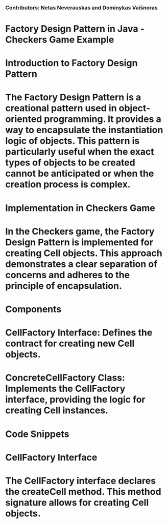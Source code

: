 ### Contributors: Netas Neverauskas and Dominykas Vaišnoras

# Factory Design Pattern in Java - Checkers Game Example
# Introduction to Factory Design Pattern
# The Factory Design Pattern is a creational pattern used in object-oriented programming. It provides a way to encapsulate the instantiation logic of objects. This pattern is particularly useful when the exact types of objects to be created cannot be anticipated or when the creation process is complex.

# Implementation in Checkers Game
# In the Checkers game, the Factory Design Pattern is implemented for creating Cell objects. This approach demonstrates a clear separation of concerns and adheres to the principle of encapsulation.

# Components
# CellFactory Interface: Defines the contract for creating new Cell objects.
# ConcreteCellFactory Class: Implements the CellFactory interface, providing the logic for creating Cell instances.
# Code Snippets
# CellFactory Interface
# The CellFactory interface declares the createCell method. This method signature allows for creating Cell objects.